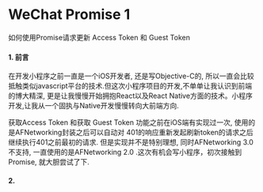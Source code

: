 # WeChat Promise 1
如何使用Promise请求更新 Access Token 和 Guest Token

#### 1. 前言

在开发小程序之前一直是一个iOS开发者, 还是写Objective-C的, 所以一直会比较抵触类似javascript平台的技术.但这次小程序项目的开发,不单单让我认识到前端的博大精深, 更是让我慢慢开始拥抱React以及React Native方面的技术。小程序开发,让我从一个固执与Native开发慢慢转向大前端方向.

获取Access Token 和获取 Guest Token 功能之前在iOS端有实现过一次, 使用的是AFNetworking封装之后可以自动对 401的响应重新发起刷新token的请求之后继续执行401之前最初的请求. 但是实现并不是特别理想, 同时AFNetworking 3.0不支持, 一直使用的是AFNetworking 2.0 .这次有机会写小程序，初次接触到Promise, 就大胆尝试了下. 

#### 2. 

